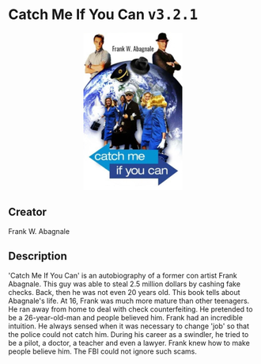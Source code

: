 
# Catch Me If You Can <kbd>v3.2.1</kbd>

<center>
  <img src="./cover-1024.jpg"/>
</center>

## Creator
Frank W. Abagnale

## Description
'Catch Me If You Can' is an autobiography of a former con artist Frank Abagnale. This guy was able to steal 2.5 million dollars by cashing fake checks. Back, then he was not even 20 years old. This book tells about Abagnale's life. At 16, Frank was much more mature than other teenagers. He ran away from home to deal with check counterfeiting. He pretended to be a 26-year-old-man and people believed him. Frank had an incredible intuition. He always sensed when it was necessary to change 'job' so that the police could not catch him. During his career as a swindler, he tried to be a pilot, a doctor, a teacher and even a lawyer. Frank knew how to make people believe him. The FBI could not ignore such scams. 
